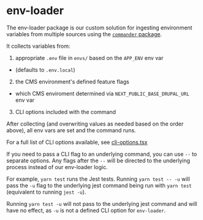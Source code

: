 # env-loader

The env-loader package is our custom solution for ingesting environment variables from multiple sources using the [`commander` package](https://www.npmjs.com/package/commander).

It collects variables from:

1. appropriate `.env` file in `envs/` based on the `APP_ENV` env var

- (defaults to `.env.local`)

2. the CMS environment's defined feature flags

- which CMS enviroment determined via `NEXT_PUBLIC_BASE_DRUPAL_URL` env var

3. CLI options included with the command

After collecting (and overwriting values as needed based on the order above), all env vars are set and the command runs.

For a full list of CLI options available, see [cli-options.tsx](packages/env-loader/src/cli-options.ts)

If you need to pass a CLI flag to an underlying command, you can use `--` to separate options. Any flags after the `--` will be directed to the underlying process instead of our env-loader logic.

For example, `yarn test` runs the Jest tests. Running `yarn test -- -u` will pass the `-u` flag to the underlying jest command being run with `yarn test` (equivalent to running `jest -u`).

Running `yarn test -u` will not pass to the underlying jest command and will have no effect, as `-u` is not a defined CLI option for `env-loader`.
